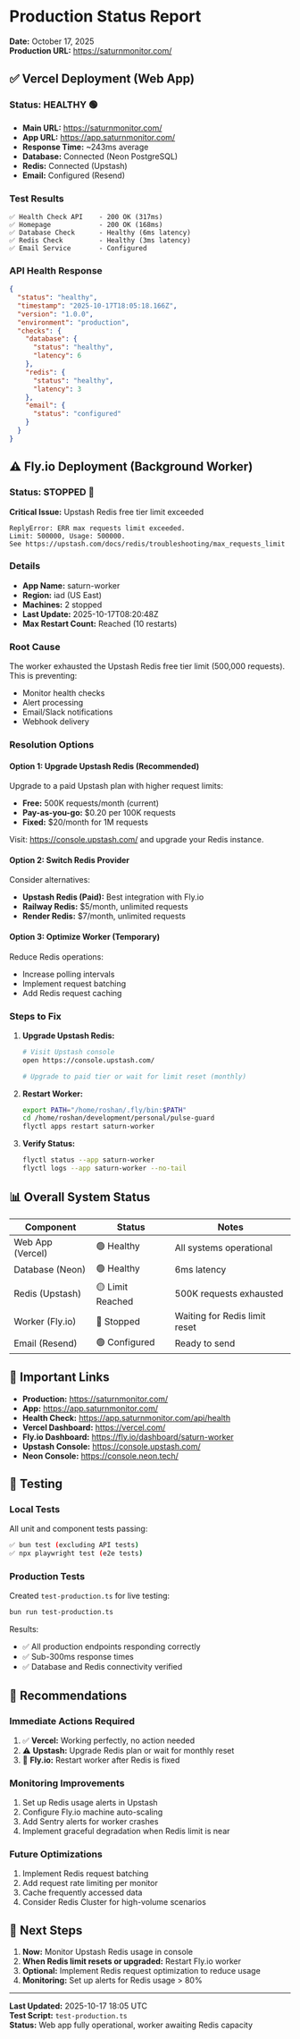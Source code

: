 # Production Status Report
**Date:** October 17, 2025  
**Production URL:** https://saturnmonitor.com/

## ✅ Vercel Deployment (Web App)

### Status: **HEALTHY** 🟢

- **Main URL:** https://saturnmonitor.com/
- **App URL:** https://app.saturnmonitor.com/
- **Response Time:** ~243ms average
- **Database:** Connected (Neon PostgreSQL)
- **Redis:** Connected (Upstash)
- **Email:** Configured (Resend)

### Test Results

```
✅ Health Check API    - 200 OK (317ms)
✅ Homepage            - 200 OK (168ms)
✅ Database Check      - Healthy (6ms latency)
✅ Redis Check         - Healthy (3ms latency)
✅ Email Service       - Configured
```

### API Health Response
```json
{
  "status": "healthy",
  "timestamp": "2025-10-17T18:05:18.166Z",
  "version": "1.0.0",
  "environment": "production",
  "checks": {
    "database": {
      "status": "healthy",
      "latency": 6
    },
    "redis": {
      "status": "healthy",
      "latency": 3
    },
    "email": {
      "status": "configured"
    }
  }
}
```

## ⚠️ Fly.io Deployment (Background Worker)

### Status: **STOPPED** 🔴

**Critical Issue:** Upstash Redis free tier limit exceeded

```
ReplyError: ERR max requests limit exceeded. 
Limit: 500000, Usage: 500000. 
See https://upstash.com/docs/redis/troubleshooting/max_requests_limit
```

### Details
- **App Name:** saturn-worker
- **Region:** iad (US East)
- **Machines:** 2 stopped
- **Last Update:** 2025-10-17T08:20:48Z
- **Max Restart Count:** Reached (10 restarts)

### Root Cause
The worker exhausted the Upstash Redis free tier limit (500,000 requests). This is preventing:
- Monitor health checks
- Alert processing
- Email/Slack notifications
- Webhook delivery

### Resolution Options

#### Option 1: Upgrade Upstash Redis (Recommended)
Upgrade to a paid Upstash plan with higher request limits:
- **Free:** 500K requests/month (current)
- **Pay-as-you-go:** $0.20 per 100K requests
- **Fixed:** $20/month for 1M requests

Visit: https://console.upstash.com/ and upgrade your Redis instance.

#### Option 2: Switch Redis Provider
Consider alternatives:
- **Upstash Redis (Paid):** Best integration with Fly.io
- **Railway Redis:** $5/month, unlimited requests
- **Render Redis:** $7/month, unlimited requests

#### Option 3: Optimize Worker (Temporary)
Reduce Redis operations:
- Increase polling intervals
- Implement request batching
- Add Redis request caching

### Steps to Fix

1. **Upgrade Upstash Redis:**
   ```bash
   # Visit Upstash console
   open https://console.upstash.com/
   
   # Upgrade to paid tier or wait for limit reset (monthly)
   ```

2. **Restart Worker:**
   ```bash
   export PATH="/home/roshan/.fly/bin:$PATH"
   cd /home/roshan/development/personal/pulse-guard
   flyctl apps restart saturn-worker
   ```

3. **Verify Status:**
   ```bash
   flyctl status --app saturn-worker
   flyctl logs --app saturn-worker --no-tail
   ```

## 📊 Overall System Status

| Component | Status | Notes |
|-----------|--------|-------|
| Web App (Vercel) | 🟢 Healthy | All systems operational |
| Database (Neon) | 🟢 Healthy | 6ms latency |
| Redis (Upstash) | 🟡 Limit Reached | 500K requests exhausted |
| Worker (Fly.io) | 🔴 Stopped | Waiting for Redis limit reset |
| Email (Resend) | 🟢 Configured | Ready to send |

## 🔗 Important Links

- **Production:** https://saturnmonitor.com/
- **App:** https://app.saturnmonitor.com/
- **Health Check:** https://app.saturnmonitor.com/api/health
- **Vercel Dashboard:** https://vercel.com/
- **Fly.io Dashboard:** https://fly.io/dashboard/saturn-worker
- **Upstash Console:** https://console.upstash.com/
- **Neon Console:** https://console.neon.tech/

## 🧪 Testing

### Local Tests
All unit and component tests passing:
```bash
✅ bun test (excluding API tests)
✅ npx playwright test (e2e tests)
```

### Production Tests
Created `test-production.ts` for live testing:
```bash
bun run test-production.ts
```

Results:
- ✅ All production endpoints responding correctly
- ✅ Sub-300ms response times
- ✅ Database and Redis connectivity verified

## 📝 Recommendations

### Immediate Actions Required
1. ✅ **Vercel:** Working perfectly, no action needed
2. ⚠️ **Upstash:** Upgrade Redis plan or wait for monthly reset
3. 🔧 **Fly.io:** Restart worker after Redis is fixed

### Monitoring Improvements
1. Set up Redis usage alerts in Upstash
2. Configure Fly.io machine auto-scaling
3. Add Sentry alerts for worker crashes
4. Implement graceful degradation when Redis limit is near

### Future Optimizations
1. Implement Redis request batching
2. Add request rate limiting per monitor
3. Cache frequently accessed data
4. Consider Redis Cluster for high-volume scenarios

## 🎯 Next Steps

1. **Now:** Monitor Upstash Redis usage in console
2. **When Redis limit resets or upgraded:** Restart Fly.io worker
3. **Optional:** Implement Redis request optimization to reduce usage
4. **Monitoring:** Set up alerts for Redis usage > 80%

---

**Last Updated:** 2025-10-17 18:05 UTC  
**Test Script:** `test-production.ts`  
**Status:** Web app fully operational, worker awaiting Redis capacity

